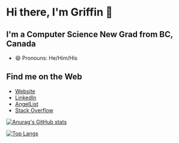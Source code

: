 # Hi there, I'm Griffin 👋

## I'm a Computer Science New Grad from BC, Canada
- 😄 Pronouns: He/Him/His

## Find me on the Web
- [Website](http://www.griffinbrome.com/)
- [LinkedIn](https://www.linkedin.com/in/griffin-brome)
- [AngelList](https://angel.co/u/Griffin-Brome)
- [Stack Overflow](https://stackoverflow.com/users/12982350)

[![Anurag's GitHub stats](https://github-readme-stats.vercel.app/api?username=Griffin-Brome)](https://github.com/anuraghazra/github-readme-stats)

[![Top Langs](https://github-readme-stats.vercel.app/api/top-langs/?username=Griffin-Brome)](https://github.com/anuraghazra/github-readme-stats)

<!--
**Griffin-Brome/Griffin-Brome** is a ✨ _special_ ✨ repository because its `README.md` (this file) appears on your GitHub profile.

Here are some ideas to get you started:
- 🌱 I’m currently learning: Full-Stack development with Flask & React


-->
